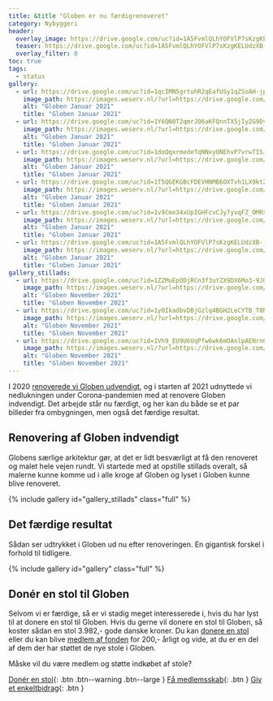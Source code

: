 ```yaml
---
title: &title "Globen er nu færdigrenoveret"
category: Nybyggeri
header:
  overlay_image: https://drive.google.com/uc?id=1A5FvmlQLhYOFVlP7sKzgKELUdzXB-_mB
  teaser: https://drive.google.com/uc?id=1A5FvmlQLhYOFVlP7sKzgKELUdzXB-_mB
  overlay_filter: 0
toc: true
tags:
  - status
gallery:
  - url: https://drive.google.com/uc?id=1qcIMN5grtuhR2qEafUSy1qZSoAH-jpq-
    image_path: https://images.weserv.nl/?url=https://drive.google.com/uc?id=1qcIMN5grtuhR2qEafUSy1qZSoAH-jpq-&w=400
    alt: "Globen Januar 2021"
    title: "Globen Januar 2021"
  - url: https://drive.google.com/uc?id=1Y6QN0T2qmrJO6aKFQnnTX5jIyZG9DvaC
    image_path: https://images.weserv.nl/?url=https://drive.google.com/uc?id=1Y6QN0T2qmrJO6aKFQnnTX5jIyZG9DvaC&w=400
    alt: "Globen Januar 2021"
    title: "Globen Januar 2021"
  - url: https://drive.google.com/uc?id=1doQqxrmedeTqNNxyONEhvP7vrwTISJJA
    image_path: https://images.weserv.nl/?url=https://drive.google.com/uc?id=1doQqxrmedeTqNNxyONEhvP7vrwTISJJA&w=400
    alt: "Globen Januar 2021"
    title: "Globen Januar 2021"
  - url: https://drive.google.com/uc?id=1T5QGEKGBcFDEVHNMB6OXTvh1LX9ktZc1
    image_path: https://images.weserv.nl/?url=https://drive.google.com/uc?id=1T5QGEKGBcFDEVHNMB6OXTvh1LX9ktZc1&w=400
    alt: "Globen Januar 2021"
    title: "Globen Januar 2021"
  - url: https://drive.google.com/uc?id=1v9Cme34xUpIGHFcvCJy7yvqFZ_OMRxan
    image_path: https://images.weserv.nl/?url=https://drive.google.com/uc?id=1v9Cme34xUpIGHFcvCJy7yvqFZ_OMRxan&w=400
    alt: "Globen Januar 2021"
    title: "Globen Januar 2021"
  - url: https://drive.google.com/uc?id=1A5FvmlQLhYOFVlP7sKzgKELUdzXB-_mB
    image_path: https://images.weserv.nl/?url=https://drive.google.com/uc?id=1A5FvmlQLhYOFVlP7sKzgKELUdzXB-_mB&w=400
    alt: "Globen Januar 2021"
    title: "Globen Januar 2021"
gallery_stillads:
  - url: https://drive.google.com/uc?id=1ZZMuEpODjRCn3f3uYZX9DX6Mo3-9JGsN
    image_path: https://images.weserv.nl/?url=https://drive.google.com/uc?id=1ZZMuEpODjRCn3f3uYZX9DX6Mo3-9JGsN&w=400
    alt: "Globen November 2021"
    title: "Globen November 2021"
  - url: https://drive.google.com/uc?id=1y0IkadbvDBjGzlq4BGH2LeCYTB_T8NdK
    image_path: https://images.weserv.nl/?url=https://drive.google.com/uc?id=1y0IkadbvDBjGzlq4BGH2LeCYTB_T8NdK&w=400
    alt: "Globen November 2021"
    title: "Globen November 2021"
  - url: https://drive.google.com/uc?id=1Vh9_EU9U6UqPfw6wk6mOAnlpAENrnOO3
    image_path: https://images.weserv.nl/?url=https://drive.google.com/uc?id=1Vh9_EU9U6UqPfw6wk6mOAnlpAENrnOO3&w=400
    alt: "Globen November 2021"
    title: "Globen November 2021"
---
```


I 2020 [renoverede vi Globen udvendigt](/nybyggeri/status-december-2020/), og i starten af 2021 udnyttede vi nedlukningen under Corona-pandemien med at renovere Globen indvendigt. Det arbejde står nu færdigt, og her kan du både se et par billeder fra ombygningen, men også det færdige resultat.

## Renovering af Globen indvendigt

Globens særlige arkitektur gør, at det er lidt besværligt at få den renoveret og malet hele vejen rundt. Vi startede med at opstille stillads overalt, så malerne kunne komme ud i alle kroge af Globen og lyset i Globen kunne blive renoveret.

{% include gallery id="gallery_stillads" class="full" %}

## Det færdige resultat

Sådan ser udtrykket i Globen ud nu efter renoveringen. En gigantisk forskel i forhold til tidligere.

{% include gallery id="gallery" class="full" %}

## Donér en stol til Globen

Selvom vi er færdige, så er vi stadig meget interesserede i, hvis du har lyst til at donere en stol til Globen. Hvis du gerne vil donere en stol til Globen, så koster sådan en stol 3.982,- gode danske kroner. Du kan [donere en stol](/stot-globen-stol/) eller du kan blive [medlem af fonden](/medlem/) for 200,- årligt og vide, at du er en del af dem der har støttet de nye stole i Globen.

Måske vil du være medlem og støtte indkøbet af stole?

[Donér en stol](/stol/buy){: .btn .btn--warning .btn--large } [Få medlemsskab](/medlem/buy){: .btn } [Giv et enkeltbidrag](/bidrag/buy){: .btn }

